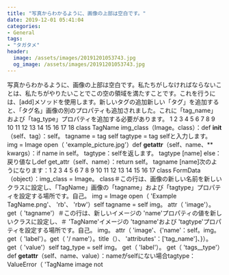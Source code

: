 ```yaml
---
title: "写真からわかるように、画像の上部は空白です。"
date: 2019-12-01 05:41:04
categories:
- General
tags:
- "タガタメ"
header:
  image: /assets/images/20191201053743.jpg
  og_image: /assets/images/20191201053743.jpg
---
```


写真からわかるように、画像の上部は空白です。私たちがしなければならないことは、私たちがやりたいことでこの空の領域を満たすことです。これを行うには、[add]メソッドを使用します。新しいタグの追加新しい「タグ」を追加すると、「タグ名」画像の別のプロパティも追加されました。これに「tag_name」および「tag_type」プロパティを追加する必要があります。 1 2 3 4 5 6 7 8 9 10 11 12 13 14 15 16 17 18 class TagName img_class（Image。class）：def __init__（self、tag）：self。 tagname = tag self tagtype = tag selfと入力します。 img = Image open（ &#39;example_picture.jpg&#39;）def __getattr__（self、name、** kwargs）：if name in self。 tagtype：selfを返します。 tagtype [name] else：戻り値なしdef get_attr（self、name）：return self。 tagname [name]次のようになります：1 2 3 4 5 6 7 8 9 10 11 12 13 14 15 16 17 class FormData（object）：img_class = Image。 class＃この行は、画像の新しい名前を新しいクラスに設定し、「TagName」画像の「tagname」および「tagtype」プロパティを設定する場所です。自己。 img = Image open（ &#39;Example TagName.png&#39;、 &#39;rb&#39;、 &#39;rbw&#39;）self tagname = self img。 attr（ &#39;image&#39;）。 get（ &#39;tagname&#39;）＃この行は、新しいイメージの &#39;name&#39;プロパティの値を新しいクラスに設定し、＃ &#39;TagName&#39;イメージの &#39;tagname&#39;および &#39;tagtype&#39;プロパティを設定する場所です。自己。 img。 attr（ &#39;image&#39;、{&#39;name&#39;：self。img。get（ &#39;label&#39;）。get（ &#39;/ name&#39;）。title（）、 &#39;attributes&#39;：[&#39;tag_name&#39;]、}）。 get（ &#39;value&#39;）self tag_type = self img。 get（ &#39;label&#39;）。 get（ &#39;tags__type&#39;）def __getattr__（self、name、value）：nameがselfにない場合tagtype：ValueError（ &#39;TagName image not
